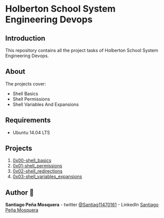 # Holberton School System Engineering Devops

## Introduction 
This repository contains all the project tasks of Holberton School System Engineering Devops.

## About
The projects cover:
- Shell Basics
- Shell Permissions
- Shell Variables And Expansions

## Requirements
* Ubuntu 14.04 LTS

## Projects
1. [0x00-shell_basics](./0x00-shell_basics)
2. [0x01-shell_permissions](./0x01-shell_permissions)
3. [0x02-shell_redirections](./0x02-shell_redirections)
4. [0x03-shell_variables_expansions](./0x03-shell_variables_expansions)

## Author :pencil:
**Santiago Peña Mosquera** - twitter [@Santiag11470161](https://twitter.com/Santiag11470161) - LinkedIn [Santiago Peña Mosquera](https://www.linkedin.com/in/santiago-pe%C3%B1a-mosquera-abaa20196/)
